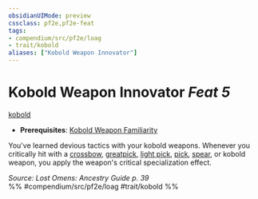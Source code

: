 ```yaml
---
obsidianUIMode: preview
cssclass: pf2e,pf2e-feat
tags:
- compendium/src/pf2e/loag
- trait/kobold
aliases: ["Kobold Weapon Innovator"]
---
```

# Kobold Weapon Innovator  *Feat 5*  
[kobold](../../rules/traits/kobold-b1.md)  

- **Prerequisites**: [Kobold Weapon Familiarity](kobold-weapon-familiarity-loag.md)

You've learned devious tactics with your kobold weapons. Whenever you critically hit with a [crossbow](../equipment/items/crossbow.md), [greatpick](../equipment/items/greatpick.md), [light pick](../equipment/items/light-pick.md), [pick](../equipment/items/pick.md), [spear](../equipment/items/spear.md), or kobold weapon, you apply the weapon's critical specialization effect.

*Source: Lost Omens: Ancestry Guide p. 39*  
%% #compendium/src/pf2e/loag #trait/kobold %%